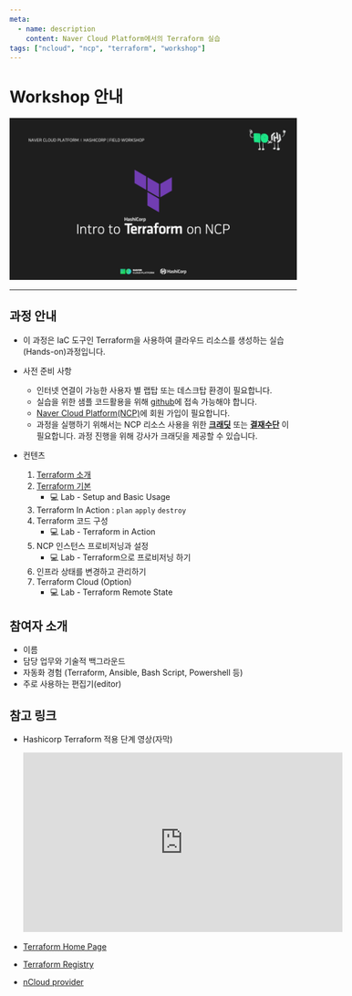 ```yaml
---
meta:
  - name: description
    content: Naver Cloud Platform에서의 Terraform 실습
tags: ["ncloud", "ncp", "terraform", "workshop"]
---
```


# Workshop 안내

![Intro](./image/intro_to_terraform_on_ncp_1.png)

----

## 과정 안내

- 이 과정은 IaC 도구인 Terraform을 사용하여 클라우드 리소스를 생성하는 실습(Hands-on)과정입니다.
- 사전 준비 사항
  - 인터넷 연결이 가능한 사용자 별 랩탑 또는 데스크탑 환경이 필요합니다.
  - 실습을 위한 샘플 코드활용을 위해 [github](https://github.com/)에 접속 가능해야 합니다.
  - [Naver Cloud Platform(NCP)](https://www.ncloud.com/)에 회원 가입이 필요합니다.
  - 과정을 실행하기 위해서는 NCP 리소스 사용을 위한 <u>**크래딧**</u> 또는 <u>**결재수단**</u> 이 필요합니다. 과정 진행을 위해 강사가 크래딧을 제공할 수 있습니다.
  
- 컨텐츠
  1. [Terraform 소개](./01-terraform-intro)
  2. [Terraform 기본](./02-terraform-basic)
      - :computer: Lab - Setup and Basic Usage
  3. Terraform In Action : `plan` `apply` `destroy`
  4. Terraform 코드 구성
      - :computer: Lab - Terraform in Action
  5. NCP 인스턴스 프로비저닝과 설정
      - :computer: Lab - Terraform으로 프로비저닝 하기
  6. 인프라 상태를 변경하고 관리하기
  7. Terraform Cloud (Option)
      - :computer: Lab - Terraform Remote State

## 참여자 소개

- 이름
- 담당 업무와 기술적 백그라운드
- 자동화 경험 (Terraform, Ansible, Bash Script, Powershell 등)
- 주로 사용하는 편집기(editor)

## 참고 링크

- Hashicorp Terraform 적용 단계 영상(자막)

  <iframe width="560" height="315" src="https://www.youtube.com/embed/BlFKzTyjaTI" title="YouTube video player" frameborder="0" allow="accelerometer; autoplay; clipboard-write; encrypted-media; gyroscope; picture-in-picture" allowfullscreen></iframe>
  
- [Terraform Home Page](https://www.terraform.io/)
- [Terraform Registry](https://registry.terraform.io/)
- [nCloud provider](https://registry.terraform.io/providers/NaverCloudPlatform/ncloud/latest)